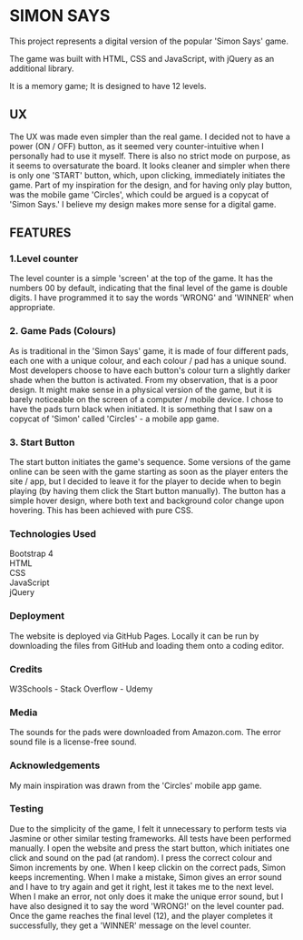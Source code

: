 # **SIMON SAYS**


This project represents a digital version of the popular 'Simon Says' game.

The game was built with HTML, CSS and JavaScript, with jQuery as an additional library.

It is a memory game; It is designed to have 12 levels.



## **UX** 

<p>
The UX was made even simpler than the real game. I decided not to have a power (ON / OFF) button, as it seemed very counter-intuitive when I personally had to use it myself.
There is also no strict mode on purpose, as it seems to oversaturate the board.
It looks cleaner and simpler when there is only one 'START' button, which, upon clicking, immediately initiates the game.
Part of my inspiration for the design, and for having only play button, was the mobile game 'Circles', which could be argued is a copycat of 'Simon Says.'
I believe my design makes more sense for a digital game.
</p>


## **FEATURES**


### **1.Level counter**


<p>
The level counter is a simple 'screen' at the top of the game. It has the numbers 00 by default, indicating that the final level of the game is double digits.
I have programmed it to say the words 'WRONG' and 'WINNER' when appropriate.
</p>


### **2. Game Pads (Colours)**

<p>
As is traditional in the 'Simon Says' game, it is made of four different pads, each one with a unique colour, and each colour / pad has a unique sound.
Most developers choose to have each button's colour turn a slightly darker shade when the button is activated. From my observation, that is a poor design. It might make sense in a physical version of the game, but it is barely noticeable on the screen of a computer / mobile device. I chose to have the pads turn black when initiated. It is something that I saw on a copycat of 'Simon' called 'Circles' - a mobile app game.
</p>


### **3. Start Button**

<p>
The start button initiates the game's sequence. Some versions of the game online can be seen with the game starting as soon as the player enters the site / app, but I decided to leave it for the player to decide when to begin playing (by having them click the Start button manually).
The button has a simple hover design, where both text and background color change upon hovering. This has been achieved with pure CSS.
</p>


### **Technologies Used**


<p>
<div>Bootstrap 4</div>
<div>HTML</div>
<div>CSS</div>
<div>JavaScript</div>
<div>jQuery</div>
</p>



### **Deployment**

<p>
The website is deployed via GitHub Pages.
Locally it can be run by downloading the files from GitHub and loading them onto a coding editor.
</p>


### **Credits**

<p>
<span>W3Schools</span> - <span>Stack Overflow</span> - <span>Udemy</span>
</p>

### **Media**

<p>
The sounds for the pads were downloaded from Amazon.com.
The error sound file is a license-free sound.
</p>


### **Acknowledgements**

<p>
My main inspiration was drawn from the 'Circles' mobile app game.
</p>


### **Testing**

<p>
Due to the simplicity of the game, I felt it unnecessary to perform tests via Jasmine or other similar testing frameworks.
All tests have been performed manually.
I open the website and press the start button, which initiates one click and sound on the pad (at random).
I press the correct colour and Simon increments by one. When I keep clickin on the correct pads, Simon keeps incrementing.
When I make a mistake, Simon gives an error sound and I have to try again and get it right, lest it takes me to the next level.
When I make an error, not only does it make the unique error sound, but I have also designed it to say the word 'WRONG!' on the level counter pad.
Once the game reaches the final level (12), and the player completes it successfully, they get a 'WINNER' message on the level counter.
</p>
